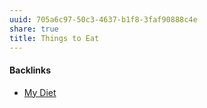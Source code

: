 ```yaml
---
uuid: 705a6c97-50c3-4637-b1f8-3faf90888c4e
share: true
title: Things to Eat
---
```

#### Backlinks

* [My Diet](/1c758e4a-2653-4946-84b2-945fcf717950)